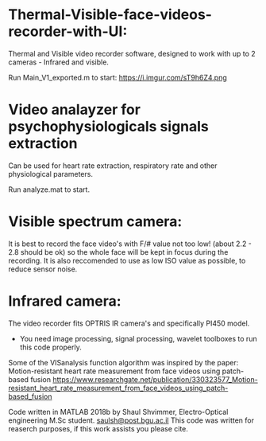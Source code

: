 # Thermal-Visible-face-videos-recorder-with-UI: 
Thermal and Visible video recorder software, designed to work with up to 2 cameras - Infrared and visible.

Run Main_V1_exported.m to start:  https://i.imgur.com/sT9h6Z4.png

# Video analayzer for psychophysiologicals signals extraction
Can be used for heart rate extraction, respiratory rate and other physiological parameters. 

Run analyze.mat to start.

# Visible spectrum camera:
It is best to record the face video's with F/# value not too low! (about 2.2 - 2.8 should be ok) so the whole face will be kept in focus during the recording. It is also reccomended to use as low ISO value as possible, to reduce sensor noise.

# Infrared camera:
The video recorder fits OPTRIS IR camera's and specifically PI450 model.


 - You need image processing, signal processing, wavelet toolboxes to run this code properly.

Some of the VISanalysis function algorithm was inspired by the paper: Motion-resistant heart rate measurement from face videos using patch-based fusion
https://www.researchgate.net/publication/330323577_Motion-resistant_heart_rate_measurement_from_face_videos_using_patch-based_fusion

Code written in MATLAB 2018b by Shaul Shvimmer, Electro-Optical engineering M.Sc student. saulsh@post.bgu.ac.il
This code was written for reaserch purposes, if this work assists you please cite.
